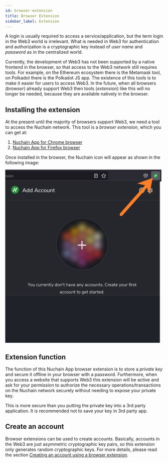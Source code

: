 ```yaml
---
id: browser-extension
title: Browser Extension
sidebar_label: Extension
---
```


A login is usually required to access a service/application, but the term login in the Web3 world is
irrelevant. What is needed in Web3 for authentication and authorization is a cryptographic key
instead of _user name_ and _password_ as in the centralized world.

Currently, the development of Web3 has not been supported by a native frontend in the browser, so
that access to the Web3 network still requires tools. For example, on the Ethereum ecosystem there
is the Metamask tool, on Polkadot there is the Polkadot JS app. The existence of this tools is to
make it easier for users to access Web3. In the future, when all browsers (_browser_) already
support Web3 then tools (_extension_) like this will no longer be needed, because they are available
natively in the browser.

## Installing the extension

At the present until the majority of browsers support Web3, we need a tool to access the Nuchain
network. This tool is a _browser extension_, which you can get at:

1. [Nuchain App for Chrome browser](https://chrome.google.com/webstore/detail/nuchain-app/hfcdboaniimgkememgmilhmnkdgggkne)
2. [Nuchain App for Firefox browser](https://addons.mozilla.org/en-US/firefox/addon/nuchain-app/)

Once installed in the browser, the Nuchain icon will appear as shown in the following image:

![Nuchain App web extension](/img/nuchain-app-web-extension1.png)

## Extension function

The function of this Nuchain App browser extension is to store a _private key_ and secure it offline
in your browser with a password. Furthermore, when you access a website that supports Web3 this
extension will be active and ask for your permission to authorize the necessary
operations/transactions on the Nuchain network securely without needing to expose your private key.

This is more secure than you putting the private key into a 3rd party application. It is recommended
not to save your key in 3rd party app.

## Create an account

Browser extensions can be used to create accounts. Basically, accounts in the Web3 are just
asymmetric cryptographic key pairs, so this extension only generates random cryptographic keys. For
more details, please read the section
[Creating an account using a browser extension](account.md#using-browser-extension).
